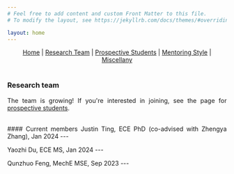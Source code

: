 ```yaml
---
# Feel free to add content and custom Front Matter to this file.
# To modify the layout, see https://jekyllrb.com/docs/themes/#overriding-theme-defaults

layout: home
---
```


<style>body {text-align: justify}</style>

<center>
<a href="./index.html">Home</a> | <a href="./team.html">Research Team</a> | <a href="./prospectives.html">Prospective Students</a> | <a href="./mentoring.html">Mentoring Style</a> | <a href="./miscellany.html">Miscellany</a>
</center>
<br>

### **Research team**

The team is growing! If you're interested in joining, see the page for <a href="./prospectives.html" target="_blank">prospective students</a>.

<br>
#### Current members
Justin Ting, ECE PhD (co-advised with Zhengya Zhang), Jan 2024 ---

Yaozhi Du, ECE MS, Jan 2024 ---

Qunzhuo Feng, MechE MSE, Sep 2023 ---